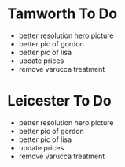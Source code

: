 # Tamworth To Do

- better resolution hero picture
- better pic of gordon
- better pic of lisa
- update prices
- remove varucca treatment

# Leicester To Do

- better resolution hero picture
- better pic of gordon
- better pic of lisa
- update prices
- remove varucca treatment
